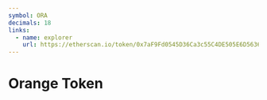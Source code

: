 ```yaml
---
symbol: ORA
decimals: 18
links:
  - name: explorer
    url: https://etherscan.io/token/0x7aF9Fd0545D36Ca3c55C4DE505E6D5636BB7fE0B
---
```


# Orange Token
